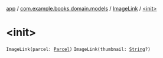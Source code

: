 [app](../../index.md) / [com.example.books.domain.models](../index.md) / [ImageLink](index.md) / [&lt;init&gt;](./-init-.md)

# &lt;init&gt;

`ImageLink(parcel: `[`Parcel`](https://developer.android.com/reference/android/os/Parcel.html)`)`
`ImageLink(thumbnail: `[`String`](https://kotlinlang.org/api/latest/jvm/stdlib/kotlin/-string/index.html)`?)`